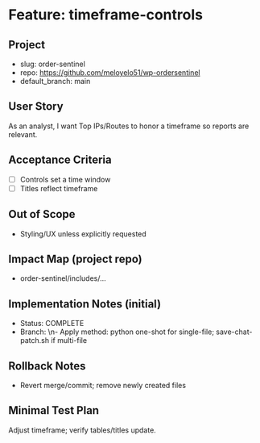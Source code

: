 # Feature: timeframe-controls

## Project
- slug: order-sentinel
- repo: https://github.com/meloyelo51/wp-ordersentinel
- default_branch: main

## User Story
As an analyst, I want Top IPs/Routes to honor a timeframe so reports are relevant.

## Acceptance Criteria
- [ ] Controls set a time window
- [ ] Titles reflect timeframe

## Out of Scope
- Styling/UX unless explicitly requested

## Impact Map (project repo)
- order-sentinel/includes/...

## Implementation Notes (initial)
- Status: COMPLETE
- Branch: <tbd>\n- Apply method: python one-shot for single-file; save-chat-patch.sh if multi-file

## Rollback Notes
- Revert merge/commit; remove newly created files

## Minimal Test Plan
Adjust timeframe; verify tables/titles update.

